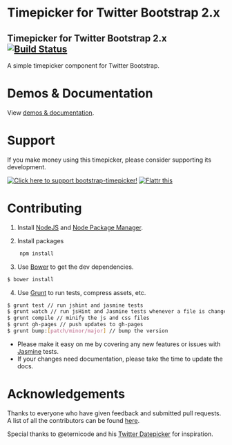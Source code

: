 Timepicker for Twitter Bootstrap 2.x=======Timepicker for Twitter Bootstrap 2.x [![Build Status](https://secure.travis-ci.org/jdewit/bootstrap-timepicker.png)](http://travis-ci.org/jdewit/bootstrap-timepicker)------------------------------------A simple timepicker component for Twitter Bootstrap.Demos & Documentation=====================View <a href="http://jdewit.github.com/bootstrap-timepicker">demos & documentation</a>.Support=======If you make money using this timepicker, please consider supporting its development.<a href="http://www.pledgie.com/campaigns/19125"><img alt="Click here to support bootstrap-timepicker!" src="http://www.pledgie.com/campaigns/19125.png?skin_name=chrome" border="0" target="_blank"/></a> <a class="FlattrButton" style="display:none;" rev="flattr;button:compact;" href="http://jdewit.github.com/bootstrap-timepicker"></a> <noscript><a href="http://flattr.com/thing/1116513/Bootstrap-Timepicker" target="_blank"> <img src="http://api.flattr.com/button/flattr-badge-large.png" alt="Flattr this" title="Flattr this" border="0" /></a></noscript>Contributing============1. Install <a href="www.nodejs.org">NodeJS</a> and <a href="www.npmjs.org">Node Package Manager</a>.2. Install packages``` bash    npm install```3. Use <a href="https://github.com/twitter/bower">Bower</a> to get the dev dependencies.``` bash $ bower install```4. Use <a href="www.gruntjs.com">Grunt</a> to run tests, compress assets, etc. ``` bash $ grunt test // run jshint and jasmine tests$ grunt watch // run jsHint and Jasmine tests whenever a file is changed$ grunt compile // minify the js and css files$ grunt gh-pages // push updates to gh-pages$ grunt bump:[patch/minor/major] // bump the version```- Please make it easy on me by covering any new features or issues with <a href="http://pivotal.github.com/jasmine">Jasmine</a> tests.- If your changes need documentation, please take the time to update the docs.Acknowledgements================Thanks to everyone who have given feedback and submitted pull requests. A list of all the contributors can be found <a href="https://github.com/jdewit/bootstrap-timepicker/graphs/contributors">here</a>.Special thanks to @eternicode and his <a href="https://github.com/eternicode/bootstrap-datepicker">Twitter Datepicker</a> for inspiration.    